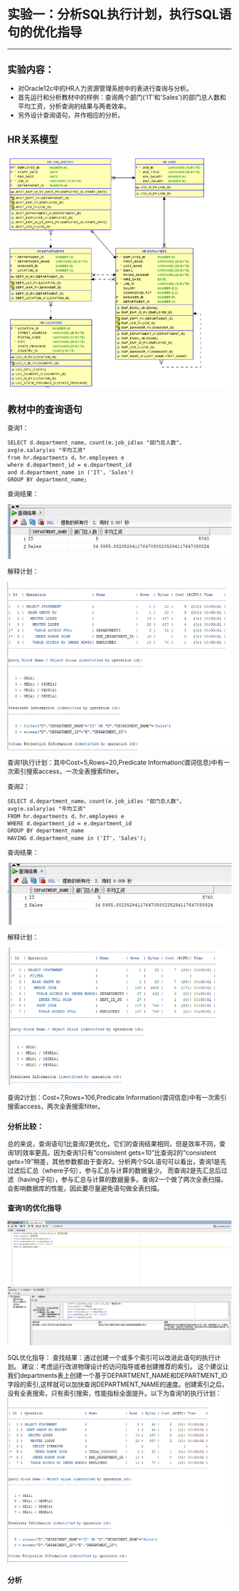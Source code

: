 # 实验一：分析SQL执行计划，执行SQL语句的优化指导
---
## 实验内容：
- 对Oracle12c中的HR人力资源管理系统中的表进行查询与分析。
- 首先运行和分析教材中的样例：查询两个部门('IT'和'Sales')的部门总人数和平均工资，分析查询的结果与两者效率。
- 另外设计查询语句，并作相应的分析。
## HR关系模型
![关系模型](https://github.com/jiangwen123456/oracle/blob/master/test1/%E5%85%B3%E7%B3%BB%E6%A8%A1%E5%9E%8B.png)
## 教材中的查询语句
查询1：
```
SELECT d.department_name，count(e.job_id)as "部门总人数"，
avg(e.salary)as "平均工资"
from hr.departments d，hr.employees e
where d.department_id = e.department_id
and d.department_name in ('IT'，'Sales')
GROUP BY department_name;
```
查询结果：

![](https://github.com/jiangwen123456/oracle/blob/master/test1/%E6%9F%A5%E8%AF%A2%E7%BB%93%E6%9E%9C1.png)

解释计划：

![](https://github.com/jiangwen123456/oracle/blob/master/test1/%E6%89%A7%E8%A1%8C%E8%AE%A1%E5%88%921.png)

查询1执行计划：其中Cost=5,Rows=20,Predicate Information(谓词信息)中有一次索引搜索access，一次全表搜索filter。

查询2：
```
SELECT d.department_name，count(e.job_id)as "部门总人数"，
avg(e.salary)as "平均工资"
FROM hr.departments d，hr.employees e
WHERE d.department_id = e.department_id
GROUP BY department_name
HAVING d.department_name in ('IT'，'Sales');
```
查询结果：

![](https://github.com/jiangwen123456/oracle/blob/master/test1/%E6%9F%A5%E8%AF%A2%E7%BB%93%E6%9E%9C2.png)

解释计划：

![](https://github.com/jiangwen123456/oracle/blob/master/test1/%E6%89%A7%E8%A1%8C%E8%AE%A1%E5%88%922.png)

查询2计划：Cost=7,Rows=106,Predicate Information(谓词信息)中有一次索引搜索access，两次全表搜索filter。

### 分析比较：
总的来说，查询语句1比查询2更优化，它们的查询结果相同，但是效率不同，查询1的效率更高。因为查询1只有“consistent gets=10”比查询2的“consistent gets=19”稍差，其他参数都由于查询2。分析两个SQL语句可以看出，查询1是先过滤后汇总（where子句），参与汇总与计算的数据量少。
而查询2是先汇总后过滤（having子句），参与汇总与计算的数据量多。查询2一个做了两次全表扫描，会影响数据库的性能，因此要尽量避免语句做全表扫描。

### 查询1的优化指导
![](https://github.com/jiangwen123456/oracle/blob/master/test1/%E4%BC%98%E5%8C%96%E5%BB%BA%E8%AE%AE.png)

SQL优化指导：
查找结果：通过创建一个或多个索引可以改进此语句的执行计划。
建议：考虑运行改进物理设计的访问指导或者创建推荐的索引。
这个建议让我们departments表上创建一个基于DEPARTMENT_NAME和DEPARTMENT_ID字段的索引,这样就可以加快查询DEPARTMENT_NAME的速度。创建索引之后，没有全表搜索，只有索引搜索，性能指标全面提升。以下为查询1的执行计划：
![](https://github.com/jiangwen123456/oracle/blob/master/test1/%E4%BC%98%E5%8C%96%E8%AE%A1%E5%88%92.png)
### 分析



